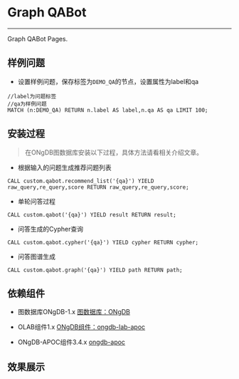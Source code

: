 # Graph QABot

---

Graph QABot Pages.

## 样例问题
- 设置样例问题，保存标签为`DEMO_QA`的节点，设置属性为label和qa
```cypher
//label为问题标签
//qa为样例问题
MATCH (n:DEMO_QA) RETURN n.label AS label,n.qa AS qa LIMIT 100;
```

## 安装过程
>在ONgDB图数据库安装以下过程，具体方法请看相关介绍文章。

- 根据输入的问题生成推荐问题列表
```cypher
CALL custom.qabot.recommend_list('{qa}') YIELD raw_query,re_query,score RETURN raw_query,re_query,score;
```

- 单轮问答过程
```cypher
CALL custom.qabot('{qa}') YIELD result RETURN result;
```

- 问答生成的Cypher查询
```cypher
CALL custom.qabot.cypher('{qa}') YIELD cypher RETURN cypher;
```

- 问答图谱生成
```cypher
CALL custom.qabot.graph('{qa}') YIELD path RETURN path;
```

## 依赖组件
- 图数据库ONgDB-1.x
[图数据库：ONgDB](https://github.com/graphfoundation/ongdb)

- OLAB组件1.x
[ONgDB组件：ongdb-lab-apoc](https://github.com/ongdb-contrib/ongdb-lab-apoc)

- ONgDB-APOC组件3.4.x
[ongdb-apoc](https://github.com/graphfoundation/ongdb-apoc)

## 效果展示


